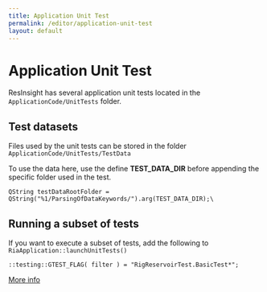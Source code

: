 ```yaml
---
title: Application Unit Test
permalink: /editor/application-unit-test
layout: default
---
```


# Application Unit Test
ResInsight has several application unit tests located in the `ApplicationCode/UnitTests` folder.

## Test datasets
Files used by the unit tests can be stored in the folder `ApplicationCode/UnitTests/TestData`

To use the data here, use the define **TEST_DATA_DIR** before appending the specific folder used in the test.

`QString testDataRootFolder = QString("%1/ParsingOfDataKeywords/").arg(TEST_DATA_DIR);\ `

## Running a subset of tests

If you want to execute a subset of tests, add the following to `RiaApplication::launchUnitTests()`

 `::testing::GTEST_FLAG( filter ) = "RigReservoirTest.BasicTest*";`
 
 [More info](https://stackoverflow.com/questions/12076072/how-to-run-specific-test-cases-in-googletest)
